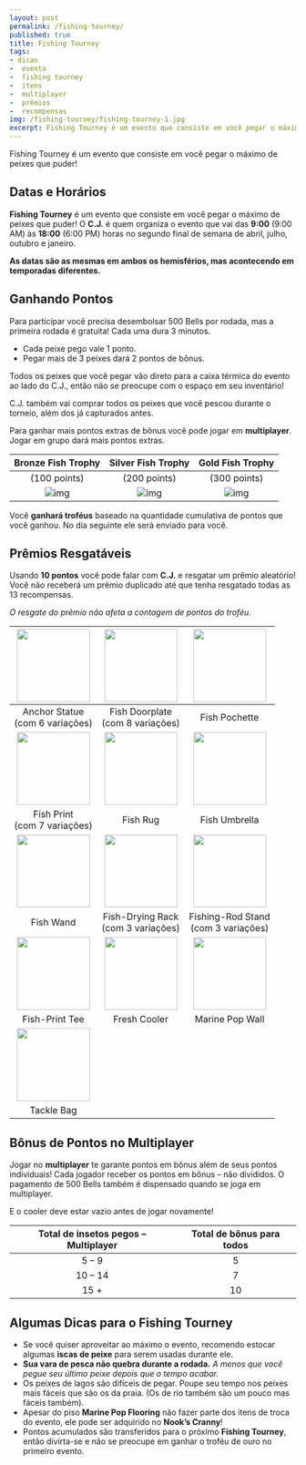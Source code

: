```yaml
---
layout: post
permalink: /fishing-tourney/
published: true
title: Fishing Tourney
tags:
- dicas
-  evento
-  fishing tourney
-  itens
-  multiplayer
-  prêmios
-  recompensas
img: /fishing-tourney/fishing-tourney-1.jpg
excerpt: Fishing Tourney é um evento que consiste em você pegar o máximo de peixes que puder!
---
```

Fishing Tourney é um evento que consiste em você pegar o máximo de peixes que puder!<!--more-->

## Datas e Horários

**Fishing Tourney** é um evento que consiste em você pegar o máximo de peixes que puder! O **C.J.** é quem organiza o evento que vai das **9:00** (9:00 AM) às **18:00** (6:00 PM) horas no segundo final de semana de abril, julho, outubro e janeiro.

**As datas são as mesmas em ambos os hemisférios, mas acontecendo em temporadas diferentes.**

## Ganhando Pontos

Para participar você precisa desembolsar 500 Bells por rodada, mas a primeira rodada é gratuita! Cada uma dura 3 minutos.

- Cada peixe pego vale 1 ponto.
- Pegar mais de 3 peixes dará 2 pontos de bônus.

Todos os peixes que você pegar vão direto para a caixa térmica do evento ao lado do C.J., então não se preocupe com o espaço em seu inventário!

C.J. também vai comprar todos os peixes que você pescou durante o torneio, além dos já capturados antes.

Para ganhar mais pontos extras de bônus você pode jogar em **multiplayer**. Jogar em grupo dará mais pontos extras.

|Bronze Fish Trophy|Silver Fish Trophy|Gold Fish Trophy|
|:----------------:|:----------------:|:--------------:|
|(100 points)|(200 points)|(300 points)|
|![img](http://acnh.alexbarlim.com/wp-content/uploads/2020/12/TrophyFishBronz.png)|![img](http://acnh.alexbarlim.com/wp-content/uploads/2020/12/TrophyFishSilver.png)|![img](http://acnh.alexbarlim.com/wp-content/uploads/2020/12/TrophyFishGold.png)|

Você **ganhará troféus** baseado na quantidade cumulativa de pontos que você ganhou. No dia seguinte ele será enviado para você.

## Prêmios Resgatáveis

Usando **10 pontos** você pode falar com **C.J.** e resgatar um prêmio aleatório! Você não receberá um prêmio duplicado até que tenha resgatado todas as 13 recompensas.

*O resgate do prêmio não afeta a contagem de pontos do troféu.*


|<img src="http://acnh.alexbarlim.com/wp-content/uploads/2020/12/anchor_statue.png" width="128px" height="128px">|<img src="http://acnh.alexbarlim.com/wp-content/uploads/2020/12/fish_doorplate.png" width="128px" height="128px">|<img src="http://acnh.alexbarlim.com/wp-content/uploads/2020/12/fish_pochette.png" width="128px" height="128px">|
| :-------------------------:| :-------------------------:| :-------------------------:|
| Anchor Statue <br />(com 6 variações)|Fish Doorplate<br />(com 8 variações)|Fish Pochette|
|<img src="http://acnh.alexbarlim.com/wp-content/uploads/2020/12/fish_print.png" width="128px" height="128px">|<img src="http://acnh.alexbarlim.com/wp-content/uploads/2020/12/fish_rug.png" width="128px" height="128px">|<img src="http://acnh.alexbarlim.com/wp-content/uploads/2020/12/fish_umbrella.png" width="128px" height="128px">|
|Fish Print<br />(com 7 variações)|Fish Rug|Fish Umbrella|
|<img src="http://acnh.alexbarlim.com/wp-content/uploads/2020/12/fish_wand.png" width="128px" height="128px">|<img src="http://acnh.alexbarlim.com/wp-content/uploads/2020/12/fish-drying_rack.png" width="128px" height="128px">|<img src="http://acnh.alexbarlim.com/wp-content/uploads/2020/12/fishing-rod_stand.png" width="128px" height="128px">|
|Fish Wand|Fish-Drying Rack<br />(com 3 variações)|Fishing-Rod Stand<br />(com 3 variações)|
|<img src="http://acnh.alexbarlim.com/wp-content/uploads/2020/12/fish-print_tee.png" width="128px" height="128px">|<img src="http://acnh.alexbarlim.com/wp-content/uploads/2020/12/fresh_cooler.png" width="128px" height="128px">|<img src="http://acnh.alexbarlim.com/wp-content/uploads/2020/12/marine_pop_wall.png" width="128px" height="128px">|
|Fish-Print Tee|Fresh Cooler|Marine Pop Wall|
|<img src="http://acnh.alexbarlim.com/wp-content/uploads/2020/12/tackle_bag.png" width="128px" height="128px">|||
|Tackle Bag|||

## Bônus de Pontos no Multiplayer

Jogar no **multiplayer** te garante pontos em bônus além de seus pontos individuais! Cada jogador receber os pontos em bônus – não divididos. O pagamento de 500 Bells também é dispensado quando se joga em multiplayer.

E o cooler deve estar vazio antes de jogar novamente!

| Total de insetos pegos – Multiplayer | Total de bônus para todos |
| :----------------------------------: | :-----------------------: |
|                5 – 9                 |             5             |
|               10 – 14                |             7             |
|                 15 +                 |            10             |

## Algumas Dicas para o Fishing Tourney

- Se você quiser aproveitar ao máximo o evento, recomendo estocar algumas **iscas de peixe** para serem usadas durante ele.
- **Sua vara de pesca não quebra durante a rodada.** *A menos que você pegue seu último peixe depois que o tempo acabar.*
- Os peixes de lagos são difíceis de pegar. Poupe seu tempo nos peixes mais fáceis que são os da praia. (Os de rio também são um pouco mas fáceis também).
- Apesar do piso **Marine Pop Flooring** não fazer parte dos itens de troca do evento, ele pode ser adquirido no **Nook’s Cranny**!
- Pontos acumulados são transferidos para o próximo **Fishing Tourney**, então divirta-se e não se preocupe em ganhar o troféu de ouro no primeiro evento.